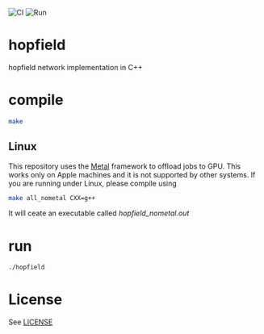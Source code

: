 ![CI](https://github.com/fvalle1/hopfield/workflows/Compile/badge.svg)
![Run](https://github.com/fvalle1/hopfield/workflows/Run/badge.svg)

# hopfield
hopfield network implementation in C++

# compile
```bash
make
```

## Linux
This repository uses the [Metal](https://developer.apple.com/metal/) framework to offload jobs to GPU. This works only on Apple machines and it is not supported by other systems. If you are running under Linux, please compile using
```bash
make all_nometal CXX=g++
```

It will ceate an executable called *hopfield_nometal.out*

# run
```bash
./hopfield
```

# License
See [LICENSE](LICENSE)
